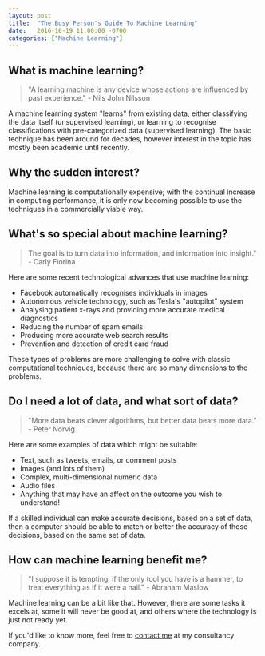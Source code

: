 ```yaml
---
layout: post
title:  "The Busy Person's Guide To Machine Learning"
date:   2016-10-19 11:00:00 -0700
categories: ["Machine Learning"]
---
```


## What is machine learning?

> "A learning machine is any device whose actions are influenced by past experience." - Nils John Nilsson

A machine learning system "learns" from existing data, either classifying the data itself (unsupervised learning), or learning to recognise classifications with pre-categorized data (supervised learning). The basic technique has been around for decades, however interest in the topic has mostly been academic until recently.

## Why the sudden interest?

Machine learning is computationally expensive; with the continual increase in computing performance, it is only now becoming possible to use the techniques in a commercially viable way.

## What's so special about machine learning?

> The goal is to turn data into information, and information into insight." - Carly Fiorina

Here are some recent technological advances that use machine learning:

* Facebook automatically recognises individuals in images
* Autonomous vehicle technology, such as Tesla's "autopilot" system
* Analysing patient x-rays and providing more accurate medical diagnostics
* Reducing the number of spam emails
* Producing more accurate web search results
* Prevention and detection of credit card fraud

These types of problems are more challenging to solve with classic computational techniques, because there are so many dimensions to the problems.



## Do I need a lot of data, and what sort of data?

> "More data beats clever algorithms, but better data beats more data." - Peter Norvig

Here are some examples of data which might be suitable:

* Text, such as tweets, emails, or comment posts
* Images (and lots of them)
* Complex, multi-dimensional numeric data
* Audio files
* Anything that may have an affect on the outcome you wish to understand!

If a skilled individual can make accurate decisions, based on a set of data, then a computer should be able to match or better the accuracy of those decisions, based on the same set of data.


## How can machine learning benefit me?

> "I suppose it is tempting, if the only tool you have is a hammer, to treat everything as if it were a nail." - Abraham Maslow

Machine learning can be a bit like that. However, there are some tasks it excels at, some it will never be good at, and others where the technology is just not ready yet.

If you'd like to know more, feel free to [contact me](https://www.zenly.co.uk/contact/) at my consultancy company.
